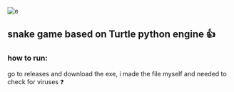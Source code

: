 ![e](https://cdn.discordapp.com/attachments/1003665355643830414/1004514313056288788/Untitled.png)
## snake game based on Turtle python engine 👍
### how to run:
go to releases and download the exe, i made the file myself and needed to check for viruses ❓ 
